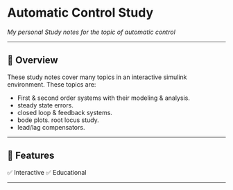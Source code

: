 # Automatic Control Study

_My personal Study notes for the topic of automatic control_



---

## 🧠 Overview

These study notes cover many topics in an interactive simulink environment.
These topics are:
- First & second order systems with their modeling & analysis.
- steady state errors.
- closed loop & feedback systems.
- bode plots. root locus study.
- lead/lag compensators.

---

## 🚀 Features

✅ Interactive
✅ Educational  


---
